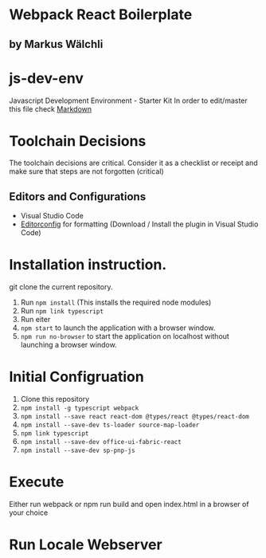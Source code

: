 # Webpack React Boilerplate
## by Markus Wälchli

# js-dev-env
Javascript Development Environment - Starter Kit
In order to edit/master this file check [Markdown](https://guides.github.com/features/mastering-markdown/)

# Toolchain Decisions
The toolchain decisions are critical. Consider it as a checklist or receipt and make sure that steps are not forgotten (critical) 

## Editors and Configurations
* Visual Studio Code 
* [Editorconfig](http://editorconfig.org/) for formatting (Download / Install the plugin in Visual Studio Code)

# Installation instruction.
git clone the current repository.

1. Run `npm install` (This installs the required node modules)
2. Run `npm link typescript`
3. Run eiter
 1. `npm start` to launch the application with a browser window.
 2. `npm run no-browser` to start the application on localhost without launching a browser window.


# Initial Configruation 

1. Clone this repository
2. `npm install -g typescript webpack`
3. `npm install --save react react-dom @types/react @types/react-dom`
4. `npm install --save-dev ts-loader source-map-loader`
5. `npm link typescript`
6. `npm install --save-dev office-ui-fabric-react`
7. `npm install --save-dev sp-pnp-js` 


# Execute
Either run webpack or npm run build and open index.html in a browser of your choice

# Run Locale Webserver

